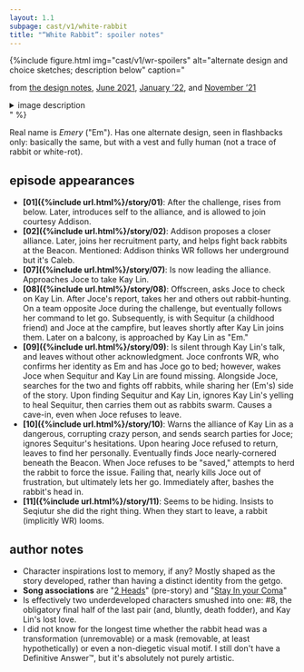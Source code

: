 ```yaml
---
layout: 1.1
subpage: cast/v1/white-rabbit
title: "“White Rabbit”: spoiler notes"
---
```

{%include figure.html
	img="cast/v1/wr-spoilers"
	alt="alternate design and choice sketches; description below"
	caption="<p>from <a href='/ygbtdm/gallery/designnotes'>the design notes</a>, <a href='/ygbtdm/gallery/roundups/2021-06'>June 2021</a>, <a href='/ygbtdm/gallery/roundups/2022-01'>January ’22</a>, and <a href='/ygbtdm/gallery/roundups/2021-11'>November ’21</a></p>
		<details class='imgdesc'><summary>image description</summary>
		<ol><li>A fully-human design from the <strong>design notes</strong>; described below.</li>
		<li>Snippet from a sketch in which “WR” is turned away from Kay Lin (cropped out here).</li>
		<li>Snippet from a sketch-sequence. “WR” looks unsettled; in a “panel” below, Kay Lin (shown with no face) pushes her hands in, saying “I mean, I know we didn’t <em>officially</em>—”<br/>“You hear that?” interrupts human!WR, turning back. “Sorry, just—” There is definitely a noise.</li>
		<li>Side view headshots of a sad-lookin rabbit. In a colored sketch it clamps its jaws around a human figure; scrawled scribbles read “<strong style='text-transform:uppercase;font-weight:normal;'>Don’t go</strong>”</li></ol></details>"
%}

Real name is <span class="spoiler"><i>Emery</i> ("Em")</span>. Has one alternate design, seen in <span class="spoiler">flashbacks only</span>: <span class="spoiler">basically the same, but with a vest and fully human (not a trace of rabbit or white-rot)</span>.

## episode appearances
- **[01]({%include url.html%}/story/01)**: After the challenge, <span class="spoiler">rises from below</span>. Later, introduces self to the alliance, and is allowed to join courtesy Addison.
- **[02]({%include url.html%}/story/02)**: Addison proposes a closer alliance. Later, <span class="spoiler">joins her recruitment party, and helps fight back rabbits at the Beacon</span>. Mentioned: <span class="spoiler">Addison thinks WR follows her underground but it's Caleb.</span>
- **[07]({%include url.html%}/story/07)**: <span class="spoiler">Is now leading the alliance. Approaches Joce to take Kay Lin.</span>
- **[08]({%include url.html%}/story/08)**: <span class="spoiler">Offscreen, asks Joce to check on Kay Lin. After Joce's report, takes her and others out rabbit-hunting.</span> <span class="spoiler">On a team opposite Joce during the challenge, but eventually follows her command to let go.</span> Subsequently, <span class="spoiler">is with Sequitur (a childhood friend) and Joce at the campfire, but leaves shortly after Kay Lin joins them.</span> Later <span class="spoiler">on a balcony, is approached by Kay Lin as "Em."</span>
- **[09]({%include url.html%}/story/09)**: <span class="spoiler">Is silent through Kay Lin's talk, and leaves without other acknowledgment.</span> <span class="spoiler">Joce confronts WR, who confirms her identity as Em and has Joce go to bed; however, wakes Joce when Sequitur and Kay Lin are found missing.</span> <span class="spoiler">Alongside Joce, searches for the two and fights off rabbits, while sharing her (Em's) side of the story.</span> <span class="spoiler">Upon finding Sequitur and Kay Lin, ignores Kay Lin's yelling to heal Sequitur, then carries them out as rabbits swarm. </span><span class="spoiler">Causes a cave-in, even when Joce refuses to leave.</span>
- **[10]({%include url.html%}/story/10)**: <span class="spoiler">Warns the alliance of Kay Lin as a dangerous, corrupting crazy person, and sends search parties for Joce; ignores Sequitur's hesitations. </span><span class="spoiler">Upon hearing Joce refused to return, leaves to find her personally.</span> Eventually <span class="spoiler">finds Joce nearly-cornered beneath the Beacon. When Joce refuses to be "saved," attempts to herd the rabbit to force the issue. Failing that, </span><span class="spoiler">nearly kills Joce out of frustration, but ultimately lets her go.</span> Immediately after, <span class="spoiler">bashes the rabbit's head in.</span>
- **[11]({%include url.html%}/story/11)**: <span class="spoiler">Seems to be hiding. Insists to Seqiutur she did the right thing.</span><span class="spoiler"> When they start to leave, a rabbit (implicitly WR) looms.</span>

## author notes
- Character inspirations lost to memory, if any? Mostly shaped as the story developed, rather than having a distinct identity from the getgo.
- **Song associations** are <span class="spoiler">"<a href="https://www.youtube.com/watch?v=eSYM3Z9B8Us" class="ext">2 Heads</a>" (pre-story) and "<a href="https://www.youtube.com/watch?v=WVph5zlM5JA" class="ext">Stay In your Coma</a>"</span>
- Is effectively two underdeveloped characters smushed into one: #8, the obligatory final half of the last pair (and, bluntly, <span class="spoiler">death fodder</span>), and <span class="spoiler">Kay Lin's lost love</span>.
- I did not know for the longest time whether the <span class="spoiler">rabbit head</span> was a <span class="spoiler">transformation (unremovable)</span> or a <span class="spoiler">mask (removable, at least hypothetically)</span> or even a <span class="spoiler">non-diegetic visual motif</span>. I still don't have a Definitive Answer™, but it's absolutely not <span class="spoiler">purely artistic</span>.